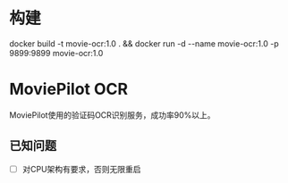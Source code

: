 # 构建
docker build -t movie-ocr:1.0 . && docker run -d --name movie-ocr:1.0 -p 9899:9899 movie-ocr:1.0



# MoviePilot OCR

MoviePilot使用的验证码OCR识别服务，成功率90%以上。

## 已知问题
- [ ] 对CPU架构有要求，否则无限重启
